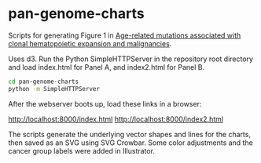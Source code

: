 # pan-genome-charts
Scripts for generating Figure 1 in [Age-related mutations associated with clonal hematopoietic expansion and malignancies](http://www-ncbi-nlm-nih-gov.libproxy.wustl.edu/pubmed/25326804).

Uses d3. Run the Python SimpleHTTPServer in the repository root directory and load index.html for Panel A, and index2.html for Panel B.

```bash
cd pan-genome-charts
python -m SimpleHTTPServer
```

After the webserver boots up, load these links in a browser:

[http://localhost:8000/index.html](http://localhost:8000/index.html)
[http://localhost:8000/index2.html](http://localhost:8000/index2.html)

The scripts generate the underlying vector shapes and lines for the charts, then saved as an SVG using SVG Crowbar. Some color adjustments and the cancer group labels were added in Illustrator.
